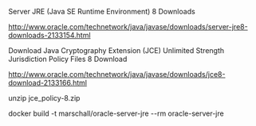 Server JRE (Java SE Runtime Environment) 8 Downloads

http://www.oracle.com/technetwork/java/javase/downloads/server-jre8-downloads-2133154.html

Download Java Cryptography Extension (JCE) Unlimited Strength Jurisdiction Policy Files 8 Download

http://www.oracle.com/technetwork/java/javase/downloads/jce8-download-2133166.html

unzip jce_policy-8.zip

docker build -t marschall/oracle-server-jre --rm oracle-server-jre

